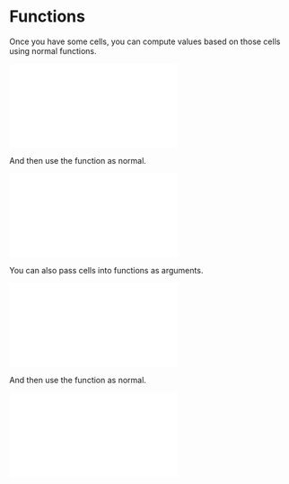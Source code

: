 # Functions

Once you have some cells, you can compute values based on those
cells using normal functions.

![#simple-function](./-snippets/functions.ts)

And then use the function as normal.

![#use-as-normal](./-snippets/functions.ts)

You can also pass cells into functions as arguments.

![#cells-as-arguments](./-snippets/functions.ts)

And then use the function as normal.

![#use-cell-arguments-as-normal](./-snippets/functions.ts)
